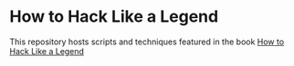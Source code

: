 # How to Hack Like a Legend
This repository hosts scripts and techniques featured in the book [How to Hack Like a Legend](https://nostarch.com/how-hack-legend)
